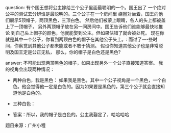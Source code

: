 <!--
 * @Author: chenjie
 * @Email: 18822126754@163.com
 * @Date: 2022-04-15 08:43:13
 * @LastEditTime: 2022-04-15 09:19:06
 * @Description: 题目来源广州小程
-->
question:
有个国王想将公主嫁给三个公子里面最聪明的一个。国王出了
一个绝对公平的测试去分辨谁是最聪明的。三个公子在一个房间里
绕圈对坐着，国王向他们展示5顶帽子，两顶黑色，三顶白色。
然后他们被蒙上眼睛，各人的头上都被盖上了一顶帽子，
另外两顶帽子放在另一间房间中。国王告诉他们谁能够最快地推论
到自己头上帽子的颜色，他就能娶到公主。但如果估错了就会被处死。
现在你就是其中一个公子，你看到两顶白色的帽子在其他公子头上。:
而过了一-些时间，你察觉到其他公子都未能或者不敢于猜测。
假设你知道其他公子也是非常聪明及国王定是公正无私，
那么，你的帽子是白色还是黑色?


answer:
不可能出现两顶黑色的帽子，如果出现另外一个公子直接知道答案。
我的视角会出现两种情况：
- 两种白色，我是黑色：
如果我是黑色，其中一个公子视角是一个黑色，一个白色。他会觉得他一定是白色的。因为如果要是黑色的，第三个公子就会直接知道他是白色的。

- 三种白色：


- 答案：所以，我的帽子是白色的。公主我娶定了，哈哈哈哈



题目来源：广州小程
